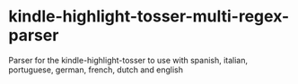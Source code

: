 # kindle-highlight-tosser-multi-regex-parser
Parser for the kindle-highlight-tosser to use with spanish, italian, portuguese, german, french, dutch and english
